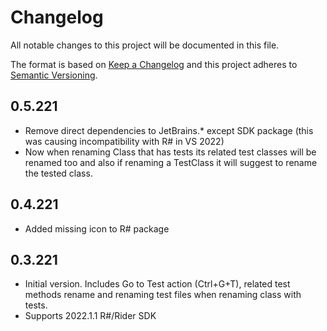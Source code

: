 # Changelog

All notable changes to this project will be documented in this file.

The format is based on [Keep a Changelog](http://keepachangelog.com/en/1.0.0/)
and this project adheres to [Semantic Versioning](http://semver.org/spec/v2.0.0.html).

## 0.5.221

- Remove direct dependencies to JetBrains.* except SDK package (this was causing incompatibility with R# in VS 2022)
- Now when renaming Class that has tests its related test classes will
  be renamed too and also if renaming a TestClass it will suggest to
  rename the tested class.

## 0.4.221

- Added missing icon to R# package

## 0.3.221

- Initial version. Includes Go to Test action (Ctrl+G+T), related test methods rename and renaming test files when
  renaming class with tests.
- Supports 2022.1.1 R#/Rider SDK
